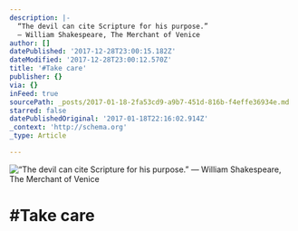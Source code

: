 ```yaml
---
description: |-
  “The devil can cite Scripture for his purpose.” 
  ― William Shakespeare, The Merchant of Venice
author: []
datePublished: '2017-12-28T23:00:15.182Z'
dateModified: '2017-12-28T23:00:12.570Z'
title: '#Take care'
publisher: {}
via: {}
inFeed: true
sourcePath: _posts/2017-01-18-2fa53cd9-a9b7-451d-816b-f4effe36934e.md
starred: false
datePublishedOriginal: '2017-01-18T22:16:02.914Z'
_context: 'http://schema.org'
_type: Article

---
```

![“The devil can cite Scripture for his purpose.” 
― William Shakespeare, The Merchant of Venice](https://the-grid-user-content.s3-us-west-2.amazonaws.com/f5eb6f1e-2204-4e8a-bba0-d984851aa5bb.jpg)

# \#Take care